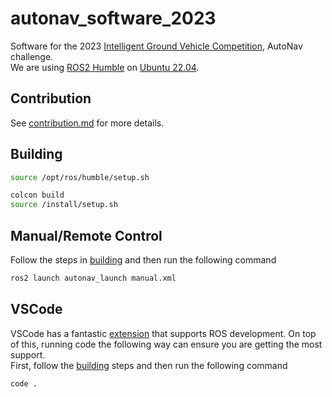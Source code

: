 # autonav_software_2023

Software for the 2023 [Intelligent Ground Vehicle Competition](http://www.igvc.org/), AutoNav challenge.  
We are using [ROS2 Humble](https://docs.ros.org/en/humble/index.html) on [Ubuntu 22.04](https://releases.ubuntu.com/22.04/).

## Contribution

See [contribution.md](/docs/contribution.md) for more details.

## Building

```bash
source /opt/ros/humble/setup.sh

colcon build
source /install/setup.sh
```

## Manual/Remote Control

Follow the steps in [building](#building) and then run the following command
```bash
ros2 launch autonav_launch manual.xml
```

## VSCode

VSCode has a fantastic [extension](https://marketplace.visualstudio.com/items?itemName=ms-iot.vscode-ros) that supports ROS development. On top of this, running code the following way can ensure you are getting the most support.  
First, follow the [building](#building) steps and then run the following command
```bash
code .
```